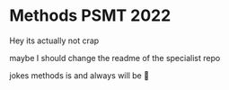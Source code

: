 # Methods PSMT 2022
Hey its actually not crap

maybe I should change the readme of the specialist repo

jokes methods is and always will be 🤮
